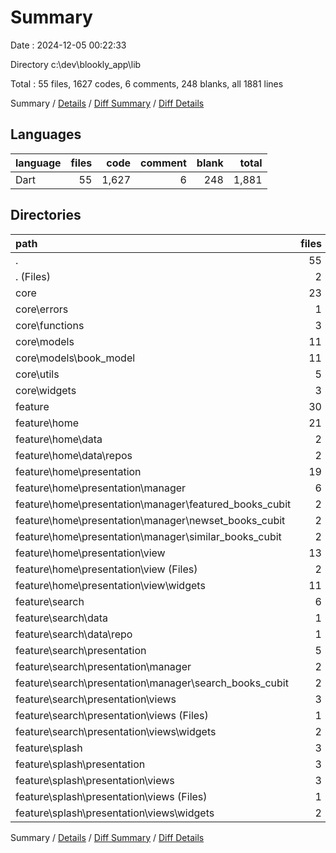 # Summary

Date : 2024-12-05 00:22:33

Directory c:\\dev\\blookly_app\\lib

Total : 55 files,  1627 codes, 6 comments, 248 blanks, all 1881 lines

Summary / [Details](details.md) / [Diff Summary](diff.md) / [Diff Details](diff-details.md)

## Languages
| language | files | code | comment | blank | total |
| :--- | ---: | ---: | ---: | ---: | ---: |
| Dart | 55 | 1,627 | 6 | 248 | 1,881 |

## Directories
| path | files | code | comment | blank | total |
| :--- | ---: | ---: | ---: | ---: | ---: |
| . | 55 | 1,627 | 6 | 248 | 1,881 |
| . (Files) | 2 | 48 | 0 | 7 | 55 |
| core | 23 | 623 | 0 | 101 | 724 |
| core\\errors | 1 | 47 | 0 | 7 | 54 |
| core\\functions | 3 | 29 | 0 | 7 | 36 |
| core\\models | 11 | 396 | 0 | 69 | 465 |
| core\\models\\book_model | 11 | 396 | 0 | 69 | 465 |
| core\\utils | 5 | 87 | 0 | 11 | 98 |
| core\\widgets | 3 | 64 | 0 | 7 | 71 |
| feature | 30 | 956 | 6 | 140 | 1,102 |
| feature\\home | 21 | 717 | 0 | 93 | 810 |
| feature\\home\\data | 2 | 73 | 0 | 10 | 83 |
| feature\\home\\data\\repos | 2 | 73 | 0 | 10 | 83 |
| feature\\home\\presentation | 19 | 644 | 0 | 83 | 727 |
| feature\\home\\presentation\\manager | 6 | 102 | 0 | 44 | 146 |
| feature\\home\\presentation\\manager\\featured_books_cubit | 2 | 34 | 0 | 15 | 49 |
| feature\\home\\presentation\\manager\\newset_books_cubit | 2 | 34 | 0 | 14 | 48 |
| feature\\home\\presentation\\manager\\similar_books_cubit | 2 | 34 | 0 | 15 | 49 |
| feature\\home\\presentation\\view | 13 | 542 | 0 | 39 | 581 |
| feature\\home\\presentation\\view (Files) | 2 | 39 | 0 | 7 | 46 |
| feature\\home\\presentation\\view\\widgets | 11 | 503 | 0 | 32 | 535 |
| feature\\search | 6 | 152 | 1 | 30 | 183 |
| feature\\search\\data | 1 | 7 | 0 | 2 | 9 |
| feature\\search\\data\\repo | 1 | 7 | 0 | 2 | 9 |
| feature\\search\\presentation | 5 | 145 | 1 | 28 | 174 |
| feature\\search\\presentation\\manager | 2 | 34 | 0 | 15 | 49 |
| feature\\search\\presentation\\manager\\search_books_cubit | 2 | 34 | 0 | 15 | 49 |
| feature\\search\\presentation\\views | 3 | 111 | 1 | 13 | 125 |
| feature\\search\\presentation\\views (Files) | 1 | 27 | 0 | 4 | 31 |
| feature\\search\\presentation\\views\\widgets | 2 | 84 | 1 | 9 | 94 |
| feature\\splash | 3 | 87 | 5 | 17 | 109 |
| feature\\splash\\presentation | 3 | 87 | 5 | 17 | 109 |
| feature\\splash\\presentation\\views | 3 | 87 | 5 | 17 | 109 |
| feature\\splash\\presentation\\views (Files) | 1 | 11 | 0 | 3 | 14 |
| feature\\splash\\presentation\\views\\widgets | 2 | 76 | 5 | 14 | 95 |

Summary / [Details](details.md) / [Diff Summary](diff.md) / [Diff Details](diff-details.md)